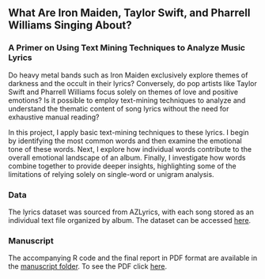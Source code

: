 ## What Are Iron Maiden, Taylor Swift, and Pharrell Williams Singing About?
### A Primer on Using Text Mining Techniques to Analyze Music Lyrics

Do heavy metal bands such as Iron Maiden exclusively explore themes of darkness and the occult in their lyrics? Conversely, do pop artists like Taylor Swift and Pharrell Williams focus solely on themes of love and positive emotions? Is it possible to employ text-mining techniques to analyze and understand the thematic content of song lyrics without the need for exhaustive manual reading?

In this project, I apply basic text-mining techniques to these lyrics. I begin by identifying the most common words and then examine the emotional tone of these words. Next, I explore how individual words contribute to the overall emotional landscape of an album. Finally, I investigate how words combine together to provide deeper insights, highlighting some of the limitations of relying solely on single-word or unigram analysis.

### Data
The lyrics dataset was sourced from AZLyrics, with each song stored as an individual text file organized by album. The dataset can be accessed [here](data/).

### Manuscript
The accompanying R code and the final report in PDF format are available in the [manuscript folder](ms/). To see the PDF click [here](ms/music_lyrics.pdf).
